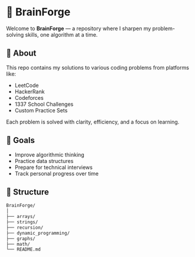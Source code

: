 # 🧠 BrainForge

Welcome to **BrainForge** — a repository where I sharpen my problem-solving skills, one algorithm at a time.

## 📌 About

This repo contains my solutions to various coding problems from platforms like:
- LeetCode
- HackerRank
- Codeforces
- 1337 School Challenges
- Custom Practice Sets

Each problem is solved with clarity, efficiency, and a focus on learning.

## 🚀 Goals

- Improve algorithmic thinking
- Practice data structures
- Prepare for technical interviews
- Track personal progress over time

## 📁 Structure

```bash
BrainForge/
│
├── arrays/
├── strings/
├── recursion/
├── dynamic_programming/
├── graphs/
├── math/
└── README.md
